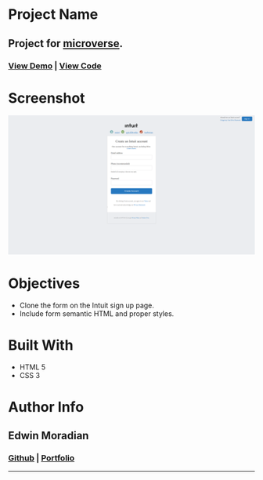 # **Project Name**

## Project for [microverse](https://www.microverse.org).

### [View Demo](https://raw.githack.com/edwinmoradian90/HTML_forms/master/index.html) | [View Code](https://github.com/edwinmoradian90/HTML_forms)

# Screenshot

![Intuit Form Clone](./assets/images/screenshot.png)

# Objectives

- Clone the form on the Intuit sign up page.
- Include form semantic HTML and proper styles.

# Built With

- HTML 5
- CSS 3

# Author Info

## Edwin Moradian

### [Github](https:github.com/edwinmoradian90) | [Portfolio](https://edwinmoradian90.github.io)

---
